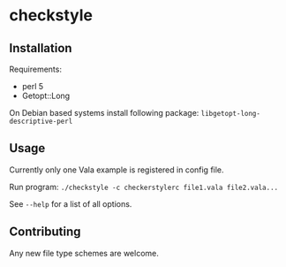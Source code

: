 # checkstyle #

## Installation ##
Requirements:
 * perl 5
 * Getopt::Long

On Debian based systems install following package: `libgetopt-long-descriptive-perl`

## Usage ##
Currently only one Vala example is registered in config file.

Run program: `./checkstyle -c checkerstylerc file1.vala file2.vala...`

See `--help` for a list of all options.

## Contributing ##
Any new file type schemes are welcome.
